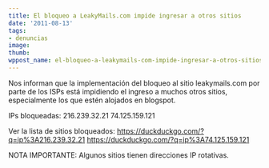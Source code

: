 ```yaml
---
title: El bloqueo a LeakyMails.com impide ingresar a otros sitios
date: '2011-08-13'
tags:
- denuncias
image: 
thumb: 
wppost_name: el-bloqueo-a-leakymails-com-impide-ingresar-a-otros-sitios
---
```


Nos informan que la implementación del bloqueo al sitio leakymails.com por parte de los ISPs está impidiendo el ingreso a muchos otros sitios, especialmente los que estén alojados en blogspot.

IPs bloqueadas: 216.239.32.21 74.125.159.121

Ver la lista de sitios bloqueados: 
https://duckduckgo.com/?q=ip%3A216.239.32.21
https://duckduckgo.com/?q=ip%3A74.125.159.121

NOTA IMPORTANTE: Algunos sitios tienen direcciones IP rotativas.
